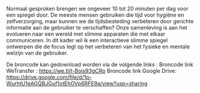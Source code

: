 Normaal gesproken brengen we ongeveer 10 tot 20 minuten per dag voor een spiegel door. De
meeste mensen gebruiken die tijd voor hygiëne en zelfverzorging, maar kunnen we de tijdsbesteding verbeteren door gerichte informatie aan de gebruiker te verschaffen? Onze samenleving is
aan het evolueren naar een wereld met slimme apparaten die met elkaar communiceren. In dit
kader wil ik een interactieve slimme spiegel ontwerpen die de focus legt op het verbeteren van het
fysieke en mentale welzijn van de gebruiker. 

De broncode kan gedownload worden via de volgende links :
Broncode link WeTransfer : https://we.tl/t-Bois93gCRp
Broncode link Google Drive: https://drive.google.com/file/d/1p-WurhtU1eAGQBJGuf1otEhOVp6RFE9a/view?usp=sharing